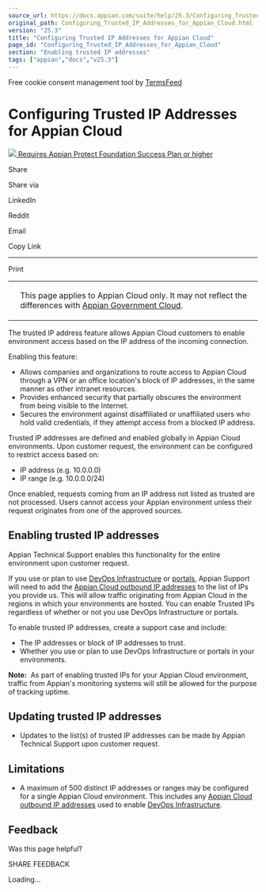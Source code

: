 ```yaml
---
source_url: https://docs.appian.com/suite/help/25.3/Configuring_Trusted_IP_Addresses_for_Appian_Cloud.html
original_path: Configuring_Trusted_IP_Addresses_for_Appian_Cloud.html
version: "25.3"
title: "Configuring Trusted IP Addresses for Appian Cloud"
page_id: "Configuring_Trusted_IP_Addresses_for_Appian_Cloud"
section: "Enabling trusted IP addresses"
tags: ["appian","docs","v25.3"]
---
```



Free cookie consent management tool by [TermsFeed](https://www.termsfeed.com/)

# Configuring Trusted IP Addresses for Appian Cloud

 [![](images/appian-protect.png) Requires Appian Protect Foundation Success Plan or higher](
                /suite/help/25.3/Appian_Protect.html
              )

Share

Share via

LinkedIn

Reddit

Email

Copy Link

* * *

Print

<table><tbody><tr><td><i class="bi bi-clouds" aria-hidden="true"></i></td><td><p>This page applies to Appian Cloud only. It may not reflect the differences with <a href="/suite/help/25.3/appian-government-cloud-overview.html">Appian Government Cloud</a>.</p></td></tr></tbody></table>

The trusted IP address feature allows Appian Cloud customers to enable environment access based on the IP address of the incoming connection.

Enabling this feature:

-   Allows companies and organizations to route access to Appian Cloud through a VPN or an office location's block of IP addresses, in the same manner as other intranet resources.
-   Provides enhanced security that partially obscures the environment from being visible to the Internet.
-   Secures the environment against disaffiliated or unaffiliated users who hold valid credentials, if they attempt access from a blocked IP address.

Trusted IP addresses are defined and enabled globally in Appian Cloud environments. Upon customer request, the environment can be configured to restrict access based on:

-   IP address (e.g. 10.0.0.0)
-   IP range (e.g. 10.0.0.0/24)

Once enabled, requests coming from an IP address not listed as trusted are not processed. Users cannot access your Appian environment unless their request originates from one of the approved sources.

## Enabling trusted IP addresses

Appian Technical Support enables this functionality for the entire environment upon customer request.

If you use or plan to use [DevOps Infrastructure](Appian_Administration_Console.html#infrastructure) or [portals](portals-home.html), Appian Support will need to add the [Appian Cloud outbound IP addresses](https://community.appian.com/support/w/kb/971/kb-1582-how-to-allow-traffic-from-appian-cloud-based-on-ips) to the list of IPs you provide us. This will allow traffic originating from Appian Cloud in the regions in which your environments are hosted. You can enable Trusted IPs regardless of whether or not you use DevOps Infrastructure or portals.

To enable trusted IP addresses, create a support case and include:

-   The IP addresses or block of IP addresses to trust.
-   Whether you use or plan to use DevOps Infrastructure or portals in your environments.

**Note:**  As part of enabling trusted IPs for your Appian Cloud environment, traffic from Appian's monitoring systems will still be allowed for the purpose of tracking uptime.

## Updating trusted IP addresses

-   Updates to the list(s) of trusted IP addresses can be made by Appian Technical Support upon customer request.

## Limitations

-   A maximum of 500 distinct IP addresses or ranges may be configured for a single Appian Cloud environment. This includes any [Appian Cloud outbound IP addresses](https://community.appian.com/support/w/kb/971/kb-1582-how-to-allow-traffic-from-appian-cloud-based-on-ips) used to enable [DevOps Infrastructure](Appian_Administration_Console.html).

## Feedback

Was this page helpful?

SHARE FEEDBACK

Loading...